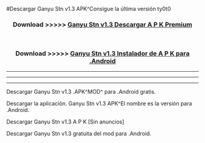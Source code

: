 #Descargar Ganyu Stn v1.3 APK^Consigue la última versión ty0t0



<div align="center">
<h3>Download >>>>> <a href="https://es-sites.web.app/?es= Ganyu Stn v1.3">Ganyu Stn v1.3 Descargar A P K Premium</a></h3><br>

<h3>Download >>>>> <a href="https://es-sites.web.app/?es= Ganyu Stn v1.3">Ganyu Stn v1.3 Instalador de A P K para .Android</a></h3>
</div>


----------------------------------------------------------

----------------------------------------------------------

----------------------------------------------------------

Descargar Ganyu Stn v1.3 .APK^MOD^ para .Android gratis.

Descargar la aplicación. Ganyu Stn v1.3 APK^El nombre es la versión para .Android.

Descargar Ganyu Stn v1.3 A P K [Sin anuncios]

Descargar Ganyu Stn v1.3 gratuita del mod para .Android.